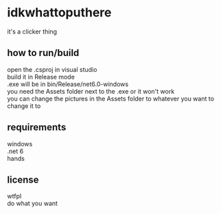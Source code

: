 # idkwhattoputhere

it's a clicker thing

## how to run/build

open the .csproj in visual studio  
build it in Release mode  
.exe will be in bin/Release/net6.0-windows  
you need the Assets folder next to the .exe or it won't work  
you can change the pictures in the Assets folder to whatever you want to change it to

## requirements

windows  
.net 6  
hands


## license

wtfpl  
do what you want
